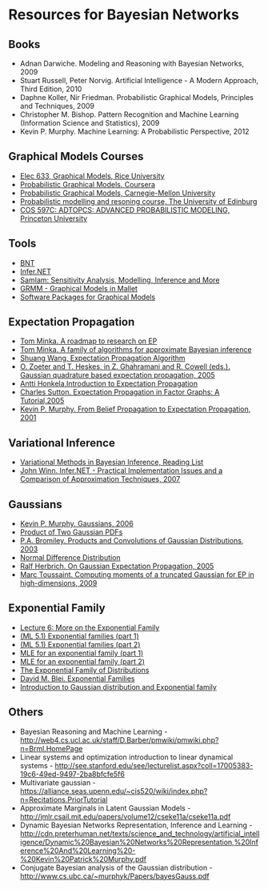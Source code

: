Resources for Bayesian Networks
===============================

Books
-----

* Adnan Darwiche. Modeling and Reasoning with Bayesian Networks, 2009
* Stuart Russell, Peter Norvig. Artificial Intelligence - A Modern Approach, Third Edition, 2010
* Daphne Koller, Nir Friedman. Probabilistic Graphical Models, Principles and Techniques, 2009
* Christopher M. Bishop. Pattern Recognition and Machine Learning (Information Science and Statistics), 2009
* Kevin P. Murphy. Machine Learning: A Probabilistic Perspective, 2012

Graphical Models Courses
------------------------------

* [Elec 633, Graphical Models, Rice University](http://www.ece.rice.edu/~vc3/elec633/)
* [Probabilistic Graphical Models. Coursera](https://www.coursera.org/course/pgm)
* [Probabilistic Graphical Models, Carnegie-Mellon University](http://www.cs.cmu.edu/~epxing/Class/10708-05/)
* [Probabilistic modelling and resoning course, The University of Edinburg](http://www.inf.ed.ac.uk/teaching/courses/pmr/)
* [COS 597C: ADTOPCS: ADVANCED PROBABILISTIC MODELING, Princeton University](http://www.cs.princeton.edu/courses/archive/fall11/cos597C/lectures/)

Tools
-----

* [BNT](https://code.google.com/p/bnt/)
* [Infer.NET](http://research.microsoft.com/en-us/um/cambridge/projects/infernet/)
* [SamIam: Sensitivity Analysis, Modelling, Inference and More](http://reasoning.cs.ucla.edu/samiam/)
* [GRMM - Graphical Models in Mallet](http://mallet.cs.umass.edu/grmm/index.php)
* [Software Packages for Graphical Models](http://people.cs.ubc.ca/~murphyk/Software/bnsoft.html)

Expectation Propagation
------------------------------

* [Tom Minka. A roadmap to research on EP](http://research.microsoft.com/en-us/um/people/minka/papers/ep/roadmap.html)
* [Tom Minka. A family of algorithms for approximate Bayesian inference](http://research.microsoft.com/en-us/um/people/minka/papers/ep/)
* [Shuang Wang, Expectation Propagation Algorithm](http://www.shuangwang.org/pdf/ep_note_shuang.pdf)
* [O. Zoeter and T. Heskes, in Z. Ghahramani and R. Cowell (eds.). Gaussian quadrature based expectation propagation, 2005](http://www.gatsby.ucl.ac.uk/aistats/fullpapers/140.pdf)
* [Antti Honkela,Introduction to Expectation Propagation](http://www.cis.hut.fi/cis/projects/mi/ep_intro.pdf)
* [Charles Sutton. Expectation Propagation in Factor Graphs: A Tutorial,2005](http://homepages.inf.ed.ac.uk/csutton/publications/ep-tutorial.pdf)
* [Kevin P. Murphy. From Belief Propagation to Expectation Propagation, 2001](www.cs.ubc.ca/~murphyk/Papers/EP.ps.gz)

Variational Inference
---------------------

* [Variational Methods in Bayesian Inference, Reading List](http://www.maths.bris.ac.uk/~maomz/readinglist.html)
* [John Winn. Infer.NET - Practical Implementation Issues and a Comparison of Approximation Techniques, 2007](http://videolectures.net/abi07_winn_ipi/)

Gaussians
---------

* [Kevin P. Murphy. Gaussians, 2006](http://www.cs.ubc.ca/~murphyk/Teaching/CS340-Fall06/reading/gaussians.pdf)
* [Product of Two Gaussian PDFs](https://ccrma.stanford.edu/~jos/sasp/Product_Two_Gaussian_PDFs.html)
* [P.A. Bromiley. Products and Convolutions of Gaussian Distributions, 2003](http://www.tina-vision.net/docs/memos/2003-003.pdf)
* [Normal Difference Distribution](http://mathworld.wolfram.com/NormalDifferenceDistribution.html)
* [Ralf Herbrich. On Gaussian Expectation Propagation, 2005](http://research.microsoft.com/pubs/74554/EP.pdf)
* [Marc Toussaint. Computing moments of a truncated Gaussian for EP in high-dimensions, 2009](http://userpage.fu-berlin.de/mtoussai/notes/truncatedGaussian.pdf)

Exponential Family
------------------

* [Lecture 6: More on the Exponential Family](http://people.stat.sfu.ca/~raltman/stat402/402L6.pdf)
* [(ML 5.1) Exponential families (part 1)](http://www.youtube.com/watch?v=_aNk4QKi2_o&list=PLD0F06AA0D2E8FFBA&index=27)
* [(ML 5.1) Exponential families (part 2)](http://www.youtube.com/watch?v=Jc-gVN8tQC8&list=PLD0F06AA0D2E8FFBA&index=28)
* [MLE for an exponential family (part 1)](http://www.youtube.com/watch?v=LcbwmT1OAKo&list=PLD0F06AA0D2E8FFBA&index=29)
* [MLE for an exponential family (part 2)](http://www.youtube.com/watch?v=7EyKEtN-PJA&list=PLD0F06AA0D2E8FFBA&index=30)
* [The Exponential Family of Distributions](http://www.cs.columbia.edu/~jebara/4771/tutorials/lecture12.pdf)
* [David M. Blei. Exponential Families](http://www.cs.princeton.edu/courses/archive/fall11/cos597C/lectures/exponential-families.pdf)
* [Introduction to Gaussian distribution and Exponential family](http://enpub.fulton.asu.edu/cseml/summer07/slides/Ch2_Supplemental.pdf)

Others
------

* Bayesian Reasoning and Machine Learning - http://web4.cs.ucl.ac.uk/staff/D.Barber/pmwiki/pmwiki.php?n=Brml.HomePage
* Linear systems and optimization introduction to linear dynamical systems - http://see.stanford.edu/see/lecturelist.aspx?coll=17005383-19c6-49ed-9497-2ba8bfcfe5f6
* Multivariate gaussian - https://alliance.seas.upenn.edu/~cis520/wiki/index.php?n=Recitations.PriorTutorial
* Approximate Marginals in Latent Gaussian Models - http://jmlr.csail.mit.edu/papers/volume12/cseke11a/cseke11a.pdf
* Dynamic Bayesian Networks Representation, Inference and Learning - http://cdn.preterhuman.net/texts/science_and_technology/artificial_intelligence/Dynamic%20Bayesian%20Networks%20Representation,%20Inference%20And%20Learning%20-%20Kevin%20Patrick%20Murphy.pdf
* Conjugate Bayesian analysis of the Gaussian distribution - http://www.cs.ubc.ca/~murphyk/Papers/bayesGauss.pdf
